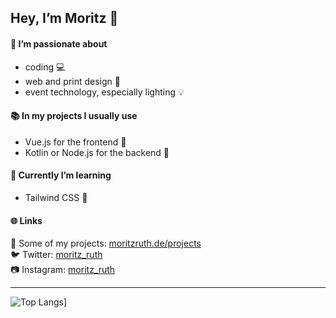 ## Hey, I’m Moritz 👋

#### 💙 I’m passionate about  

- coding 💻
- web and print design 📰
- event technology, especially lighting 💡

#### 📚 In my projects I usually use

- Vue.js for the frontend 👀
- Kotlin or Node.js for the backend 🤖

#### 🔎 Currently I’m learning

- Tailwind CSS 💨

#### 🌐 Links

🎉 Some of my projects: [moritzruth.de/projects](https://moritzruth.de/projects)  
🐦 Twitter: [moritz_ruth](https://twitter.com/moritz_ruth)  
📷 Instagram: [moritz_ruth](https://instagram.com/moritz_ruth)

---

![Top Langs](https://github-readme-stats.vercel.app/api/top-langs/?username=moritzruth)]
